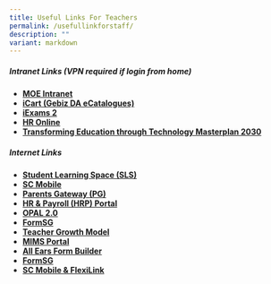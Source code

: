 ```yaml
---
title: Useful Links For Teachers
permalink: /usefullinkforstaff/
description: ""
variant: markdown
---
```

##### Intranet Links (VPN required if login from home)

*   **[MOE Intranet](https://intranet.moe.gov.sg/Pages/Home.aspx)**
*   **[iCart (Gebiz DA eCatalogues) ](https://intranet.moe.gov.sg/moeprocurement/Pages/iCart.aspx)**
*   **[iExams 2](https://iexams.seab.gov.sg/)**
*   **[HR Online](http://intranet.moe.gov.sg/hr_online/)**
*   **[Transforming Education through Technology Masterplan 2030](https://intranet.moe.gov.sg/etd/edtechmp2030/Pages/default.aspx)**




##### Internet Links
* **[Student Learning Space (SLS)](https://vle.learning.moe.edu.sg/login)**
* **[SC Mobile](https://scmobile.moe.edu.sg/login)**
* **[Parents Gateway (PG)](https://pg.moe.edu.sg/)**
* **[HR & Payroll (HRP) Portal](https://www.hrp.gov.sg/)**
* **[OPAL 2.0](https://opal2.moe.edu.sg/)**
* **[FormSG](https://form.gov.sg/#!/)**
* **[Teacher Growth Model](https://go.gov.sg/tgm)**
* **[MIMS Portal](https://mims.moe.gov.sg/)**
* **[All Ears Form Builder](https://forms.moe.edu.sg/)**
* **[FormSG](https://form.gov.sg/#!/)**
* **[SC Mobile & FlexiLink](https://scmobile.moe.edu.sg/login)**